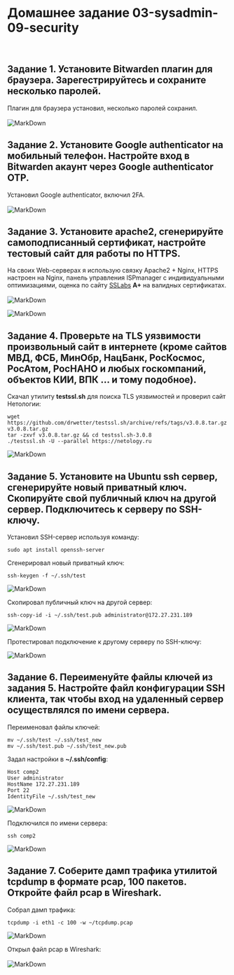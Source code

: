 # Домашнее задание 03-sysadmin-09-security

<br>

## Задание 1. Установите Bitwarden плагин для браузера. Зарегестрируйтесь и сохраните несколько паролей.
Плагин для браузера установил, несколько паролей сохранил.<br><br>
![MarkDown](img/1.png)
<br>

## Задание 2. Установите Google authenticator на мобильный телефон. Настройте вход в Bitwarden акаунт через Google authenticator OTP.
Установил Google authenticator, включил 2FA.<br><br>
![MarkDown](img/2.png)
<br>

## Задание 3. Установите apache2, сгенерируйте самоподписанный сертификат, настройте тестовый сайт для работы по HTTPS.
На своих Web-серверах я использую связку Apache2 + Nginx, HTTPS настроен на Nginx, панель управления ISPmanager с индивидуальными оптимизациями, оценка по сайту [SSLabs](https://www.ssllabs.com/ssltest/analyze.html) **A+** на валидных сертификатах.<br>
<br>
![MarkDown](img/3.png)
<br>

![MarkDown](img/4.png)
<br>

## Задание 4. Проверьте на TLS уязвимости произвольный сайт в интернете (кроме сайтов МВД, ФСБ, МинОбр, НацБанк, РосКосмос, РосАтом, РосНАНО и любых госкомпаний, объектов КИИ, ВПК ... и тому подобное).
Скачал утилиту **testssl.sh** для поиска TLS уязвимостей и проверил сайт Нетологии:<br>

```
wget https://github.com/drwetter/testssl.sh/archive/refs/tags/v3.0.8.tar.gz
v3.0.8.tar.gz
tar -zxvf v3.0.8.tar.gz && cd testssl.sh-3.0.8
./testssl.sh -U --parallel https://netology.ru
```

![MarkDown](img/5.png)
<br>

## Задание 5. Установите на Ubuntu ssh сервер, сгенерируйте новый приватный ключ. Скопируйте свой публичный ключ на другой сервер. Подключитесь к серверу по SSH-ключу.
Установил SSH-сервер используя команду:
```
sudo apt install openssh-server
```

Сгенерировал новый приватный ключ:
```
ssh-keygen -f ~/.ssh/test
```
![MarkDown](img/6.png)

Скопировал публичный ключ на другой сервер:
```
ssh-copy-id -i ~/.ssh/test.pub administrator@172.27.231.189
```
![MarkDown](img/7.png)

Протестировал подключение к другому серверу по SSH-ключу:

![MarkDown](img/8.png)
<br>

## Задание 6. Переименуйте файлы ключей из задания 5. Настройте файл конфигурации SSH клиента, так чтобы вход на удаленный сервер осуществлялся по имени сервера.
Переименовал файлы ключей:
```
mv ~/.ssh/test ~/.ssh/test_new
mv ~/.ssh/test.pub ~/.ssh/test_new.pub
```

Задал настройки в **~/.ssh/config**:
```
Host comp2
User administrator
HostName 172.27.231.189
Port 22
IdentityFile ~/.ssh/test_new
```
![MarkDown](img/9.png)
<br>

Подключился по имени сервера:
```
ssh comp2
```
![MarkDown](img/10.png)

## Задание 7. Соберите дамп трафика утилитой tcpdump в формате pcap, 100 пакетов. Откройте файл pcap в Wireshark.
Собрал дамп трафика:
```
tcpdump -i eth1 -c 100 -w ~/tcpdump.pcap
```
![MarkDown](img/11.png)

Открыл файл pcap в Wireshark:<br><br>
![MarkDown](img/12.png)

<br>













